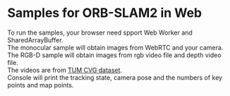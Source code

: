 # Samples for ORB-SLAM2 in Web

To run the samples, your browser need spport Web Worker and SharedArrayBuffer.<br>
The monocular sample will obtain images from WebRTC and your camera.<br>
The RGB-D sample will obtain images from rgb video file and depth video file. <br>The videos are from [TUM CVG dataset](https://vision.in.tum.de/data/datasets/rgbd-dataset/download).<br>
Console will print the tracking state, camera pose and the numbers of key points and map points.